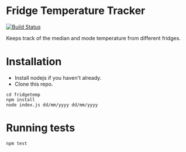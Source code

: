 # Fridge Temperature Tracker

[![Build Status](https://travis-ci.org/juliuscarvajal/fridgetemp.svg?branch=master)](https://travis-ci.org/juliuscarvajal/fridgetemp)

Keeps track of the median and mode temperature from different fridges.

# Installation

- Install nodejs if you haven't already.
- Clone this repo.

```
cd fridgetemp
npm install
node index.js dd/mm/yyyy dd/mm/yyyy
```

# Running tests

```
npm test
```
